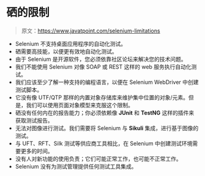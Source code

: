 # 硒的限制

> 原文：<https://www.javatpoint.com/selenium-limitations>

*   Selenium 不支持桌面应用程序的自动化测试。
*   硒需要高技能，以便更有效地自动化测试。
*   由于 Selenium 是开源软件，您必须依靠社区论坛来解决您的技术问题。
*   我们不能使用 Selenium 对像 SOAP 或 REST 这样的 web 服务执行自动化测试。
*   我们应该至少了解一种支持的编程语言，以便在 Selenium WebDriver 中创建测试脚本。
*   它没有像 UTF/QTP 那样的内置对象存储库来维护集中位置的对象/元素。但是，我们可以使用页面对象模型来克服这个限制。
*   硒没有任何内在的报告能力；你必须依赖像 **JUnit** 和 **TestNG** 这样的插件来获取测试报告。
*   无法对图像进行测试。我们需要将 Selenium 与 **Sikuli** 集成，进行基于图像的测试。
*   与 UFT、RFT、Silk 测试等供应商工具相比，在 Selenium 中创建测试环境需要更多的时间。
*   没有人对新功能的使用负责；它们可能正常工作，也可能不正常工作。
*   Selenium 没有为测试管理提供任何测试工具集成。